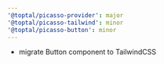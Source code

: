 ```yaml
---
'@toptal/picasso-provider': major
'@toptal/picasso-tailwind': minor
'@toptal/picasso-button': minor
---
```


- migrate Button component to TailwindCSS
